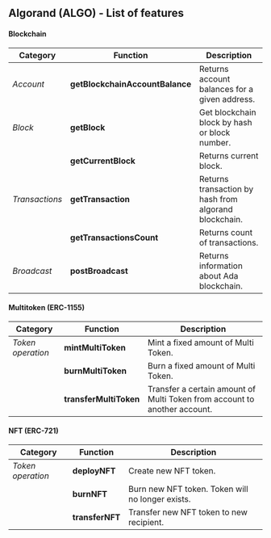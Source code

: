 ## Algorand (ALGO) - List of features

#### Blockchain

| **Category**   | Function                        | Description                                           |
| -------------- | ------------------------------- | ----------------------------------------------------- |
| _Account_      | **getBlockchainAccountBalance** | Returns account balances for a given address.         |
| _Block_        | **getBlock**                    | Get blockchain block by hash or block number.         |
|                | **getCurrentBlock**             | Returns current block.                                |
| _Transactions_ | **getTransaction**              | Returns transaction by hash from algorand blockchain. |
|                | **getTransactionsCount**        | Returns count of transactions.                        |
| _Broadcast_    | **postBroadcast**               | Returns information about Ada blockchain.             |

#### Multitoken (ERC-1155)

| **Category**      | Function               | Description                                                               |
| ----------------- | ---------------------- | ------------------------------------------------------------------------- |
| _Token operation_ | **mintMultiToken**     | Mint a fixed amount of Multi Token.                                       |
|                   | **burnMultiToken**     | Burn a fixed amount of Multi Token.                                       |
|                   | **transferMultiToken** | Transfer a certain amount of Multi Token from account to another account. |

#### NFT (ERC-721)

| **Category**      | Function        | Description                                      |
| ----------------- | --------------- | ------------------------------------------------ |
| _Token operation_ | **deployNFT**   | Create new NFT token.                            |
|                   | **burnNFT**     | Burn new NFT token. Token will no longer exists. |
|                   | **transferNFT** | Transfer new NFT token to new recipient.         |
